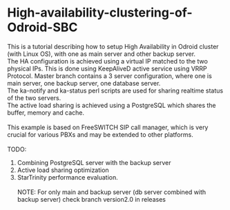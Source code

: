 # High-availability-clustering-of-Odroid-SBC
This is a tutorial describing how to setup High Availability in Odroid cluster (with Linux OS), with one as main server and other backup server. <br />
The HA configuration is achieved using a virtual IP matched to the two physical IPs. This is done using KeepAliveD active service using VRRP Protocol. Master branch contains a 3 server configuration, where one is main server, one backup server, one database server. <br />
The ka-notify and ka-status perl scripts are used for sharing realtime status of the two servers. <br />
The active load sharing is achieved using a PostgreSQL which shares the buffer, memory and cache. <br /> <br />
This example is based on FreeSWITCH SIP call manager, which is very crucial for various PBXs and may be extended to other platforms.<br /><br />
TODO:<br />
1. Combining PostgreSQL server with the backup server <br />
2. Active load sharing optimization <br />
3. StarTrinity performance evaluation.
<br /><br />
NOTE: For only main and backup server (db server combined with backup server) check branch version2.0 in releases
